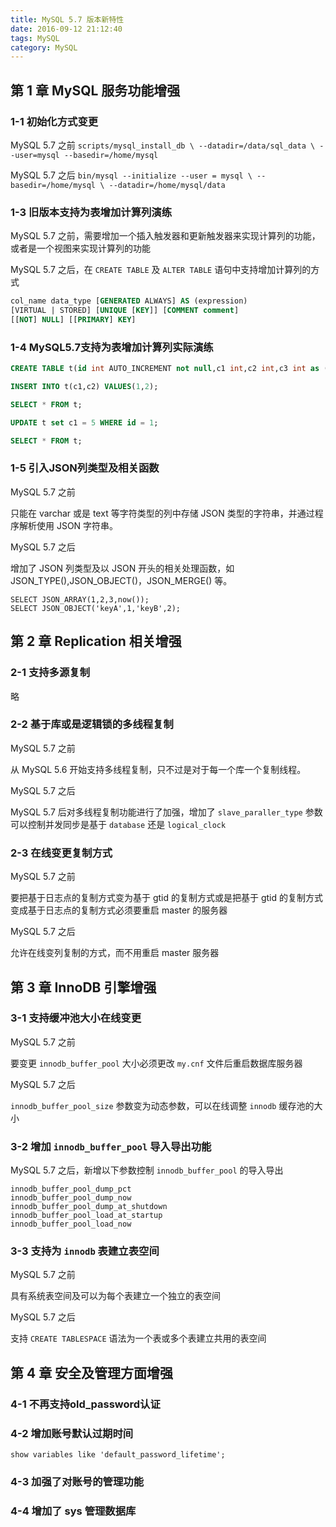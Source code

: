 ```yaml
---
title: MySQL 5.7 版本新特性
date: 2016-09-12 21:12:40
tags: MySQL
category: MySQL
---
```


## 第 1 章 MySQL 服务功能增强


### 1-1 初始化方式变更

MySQL 5.7 之前
`scripts/mysql_install_db \
	--datadir=/data/sql_data \
	--user=mysql --basedir=/home/mysql`

MySQL 5.7 之后
`bin/mysql --initialize --user = mysql \
	--basedir=/home/mysql \
	--datadir=/home/mysql/data`

### 1-3 旧版本支持为表增加计算列演练

MySQL 5.7 之前，需要增加一个插入触发器和更新触发器来实现计算列的功能，或者是一个视图来实现计算列的功能

MySQL 5.7 之后，在 `CREATE TABLE` 及 `ALTER TABLE` 语句中支持增加计算列的方式
```sql
col_name data_type [GENERATED ALWAYS] AS (expression)
[VIRTUAL | STORED] [UNIQUE [KEY]] [COMMENT comment]
[[NOT] NULL] [[PRIMARY] KEY]
```

### 1-4 MySQL5.7支持为表增加计算列实际演练

```sql
CREATE TABLE t(id int AUTO_INCREMENT not null,c1 int,c2 int,c3 int as (c1+c2),PRIMARY KEY (id));

INSERT INTO t(c1,c2) VALUES(1,2);

SELECT * FROM t;

UPDATE t set c1 = 5 WHERE id = 1;

SELECT * FROM t;
```

### 1-5 引入JSON列类型及相关函数

MySQL 5.7 之前

只能在 varchar 或是 text 等字符类型的列中存储 JSON 类型的字符串，并通过程序解析使用 JSON 字符串。

MySQL 5.7 之后

增加了 JSON 列类型及以 JSON 开头的相关处理函数，如 JSON_TYPE(),JSON_OBJECT()，JSON_MERGE() 等。
```
SELECT JSON_ARRAY(1,2,3,now());
SELECT JSON_OBJECT('keyA',1,'keyB',2);
```

## 第 2 章 Replication 相关增强

### 2-1 支持多源复制

略

### 2-2 基于库或是逻辑锁的多线程复制

MySQL 5.7 之前

从 MySQL 5.6 开始支持多线程复制，只不过是对于每一个库一个复制线程。

MySQL 5.7 之后

MySQL 5.7 后对多线程复制功能进行了加强，增加了 `slave_paraller_type` 参数可以控制并发同步是基于 `database` 还是 `logical_clock`

### 2-3 在线变更复制方式

MySQL 5.7 之前

要把基于日志点的复制方式变为基于 gtid 的复制方式或是把基于 gtid 的复制方式变成基于日志点的复制方式必须要重启 master 的服务器

MySQL 5.7 之后

允许在线变列复制的方式，而不用重启 master 服务器


## 第 3 章 InnoDB 引擎增强

### 3-1 支持缓冲池大小在线变更

MySQL 5.7 之前

要变更 `innodb_buffer_pool` 大小必须更改 `my.cnf` 文件后重启数据库服务器

MySQL 5.7 之后

`innodb_buffer_pool_size` 参数变为动态参数，可以在线调整 `innodb` 缓存池的大小

### 3-2 增加 `innodb_buffer_pool` 导入导出功能

MySQL 5.7 之后，新增以下参数控制 `innodb_buffer_pool` 的导入导出
```
innodb_buffer_pool_dump_pct
innodb_buffer_pool_dump_now
innodb_buffer_pool_dump_at_shutdown
innodb_buffer_pool_load_at_startup
innodb_buffer_pool_load_now
```

### 3-3 支持为 `innodb` 表建立表空间

MySQL 5.7 之前

具有系统表空间及可以为每个表建立一个独立的表空间


MySQL 5.7 之后

支持 `CREATE TABLESPACE` 语法为一个表或多个表建立共用的表空间


## 第 4 章 安全及管理方面增强

### 4-1 不再支持old_password认证

### 4-2 增加账号默认过期时间

`show variables like 'default_password_lifetime';`

### 4-3 加强了对账号的管理功能

### 4-4 增加了 sys 管理数据库

